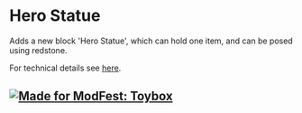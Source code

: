 # Hero Statue  
Adds a new block 'Hero Statue', which can hold one item, and can be posed using redstone.  

For technical details see [here](https://github.com/legotaylor/Hero-Statue/blob/master/DEVELOPER_README.md).

## [![Made for ModFest: Toybox](https://raw.githubusercontent.com/ModFest/art/refs/heads/v2/badge/svg/toybox/cozy.svg)](https://modfest.net/toybox)  
